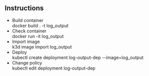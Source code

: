 ## Instructions
- Build container  
docker build . -t log_output
- Check container  
docker run -it log_output
- Import image  
k3d image import log_output
- Deploy  
kubectl create deployment log-output-dep --image=log_output
- Change policy   
kubectl edit deployment log-output-dep

